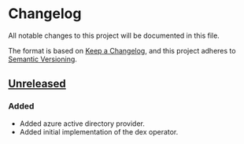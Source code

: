 # Changelog

All notable changes to this project will be documented in this file.

The format is based on [Keep a Changelog](https://keepachangelog.com/en/1.0.0/),
and this project adheres to [Semantic Versioning](https://semver.org/spec/v2.0.0.html).

## [Unreleased]

### Added

- Added azure active directory provider.
- Added initial implementation of the dex operator.

[Unreleased]: https://github.com/giantswarm/dex-operator/tree/main
